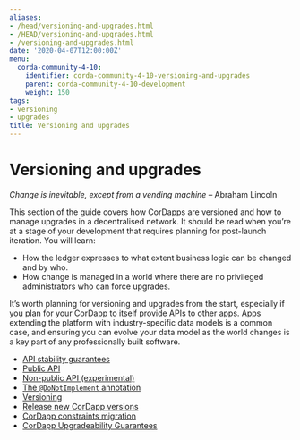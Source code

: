 ```yaml
---
aliases:
- /head/versioning-and-upgrades.html
- /HEAD/versioning-and-upgrades.html
- /versioning-and-upgrades.html
date: '2020-04-07T12:00:00Z'
menu:
  corda-community-4-10:
    identifier: corda-community-4-10-versioning-and-upgrades
    parent: corda-community-4-10-development
    weight: 150
tags:
- versioning
- upgrades
title: Versioning and upgrades
---
```



# Versioning and upgrades


*Change is inevitable, except from a vending machine*
– Abraham Lincoln


This section of the guide covers how CorDapps are versioned and how to manage upgrades in a decentralised network. It should be read when
you’re at a stage of your development that requires planning for post-launch iteration. You will learn:


* How the ledger expresses to what extent business logic can be changed and by who.
* How change is managed in a world where there are no privileged administrators who can force upgrades.

It’s worth planning for versioning and upgrades from the start, especially if you plan for your CorDapp to itself provide APIs to other
apps. Apps extending the platform with industry-specific data models is a common case, and ensuring you can evolve your data model as
the world changes is a key part of any professionally built software.



* [API stability guarantees](api-stability-guarantees.md)
* [Public API](api-stability-guarantees.md#public-api)
* [Non-public API (experimental)](api-stability-guarantees.md#non-public-api-experimental)
* [The `@DoNotImplement` annotation](api-stability-guarantees.md#the-donotimplement-annotation)
* [Versioning](versioning.md)
* [Release new CorDapp versions](upgrading-cordapps.md)
* [CorDapp constraints migration](cordapp-constraint-migration.md)
* [CorDapp Upgradeability Guarantees](cordapp-upgradeability.md)



